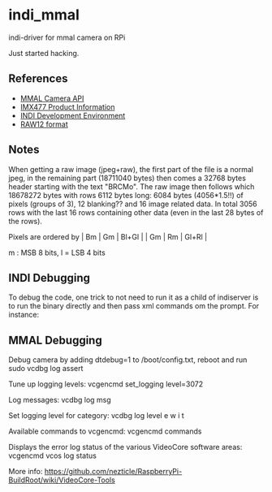 # indi_mmal
indi-driver for mmal camera on RPi

Just started hacking.

References
----------
- [MMAL Camera API](http://www.jvcref.com/files/PI/documentation/html/)
- [IMX477 Product Information](https://www.sony-semicon.co.jp/products/common/pdf/IMX477-AACK_Flyer.pdf)
- [INDI Development Environment](https://indilib.org/develop/developer-manual/163-setting-development-environment.html)
- [RAW12 format](https://wiki.apertus.org/index.php/RAW12)



Notes
-----
When getting a raw image (jpeg+raw), the first part of the file is a normal jpeg, in the remaining part (18711040 bytes) then
comes a 32768 bytes header starting with the text "BRCMo".
The raw image then follows which 18678272 bytes with rows 6112 bytes long: 6084 bytes (4056*1.5!!) of pixels (groups of 3),  12 blanking?? and 16 image related data.
In total 3056 rows with the last 16 rows containing other data (even in the last 28 bytes of the rows).

Pixels are ordered by | Bm | Gm | Bl+Gl |
                      | Gm | Rm | Gl+Rl |

m : MSB 8 bits, l = LSB 4 bits


INDI Debugging
--------------
To debug the code, one trick to not need to run it as a child of indiserver is to run the binary directly and then pass xml commands om the prompt.
For instance:
<getProperties version='1.7'/>

MMAL Debugging
--------------
Debug camera by adding dtdebug=1 to /boot/config.txt, reboot and run sudo vcdbg log assert

Tune up logging levels:
    vcgencmd set_logging level=3072

Log messages:
    vcdbg log msg

Set logging level for category:
    vcdbg log level <category> e w i t

Available commands to vcgencmd:
    vcgencmd commands

Displays the error log status of the various VideoCore software areas:
    vcgencmd vcos log status

More info: https://github.com/nezticle/RaspberryPi-BuildRoot/wiki/VideoCore-Tools
